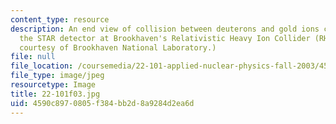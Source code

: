 ```yaml
---
content_type: resource
description: An end view of collision between deuterons and gold ions captured by
  the STAR detector at Brookhaven's Relativistic Heavy Ion Collider (RHIC). (Image
  courtesy of Brookhaven National Laboratory.)
file: null
file_location: /coursemedia/22-101-applied-nuclear-physics-fall-2003/4590c8970805f384bb2d8a9284d2ea6d_22-101f03.jpg
file_type: image/jpeg
resourcetype: Image
title: 22-101f03.jpg
uid: 4590c897-0805-f384-bb2d-8a9284d2ea6d
---
```

